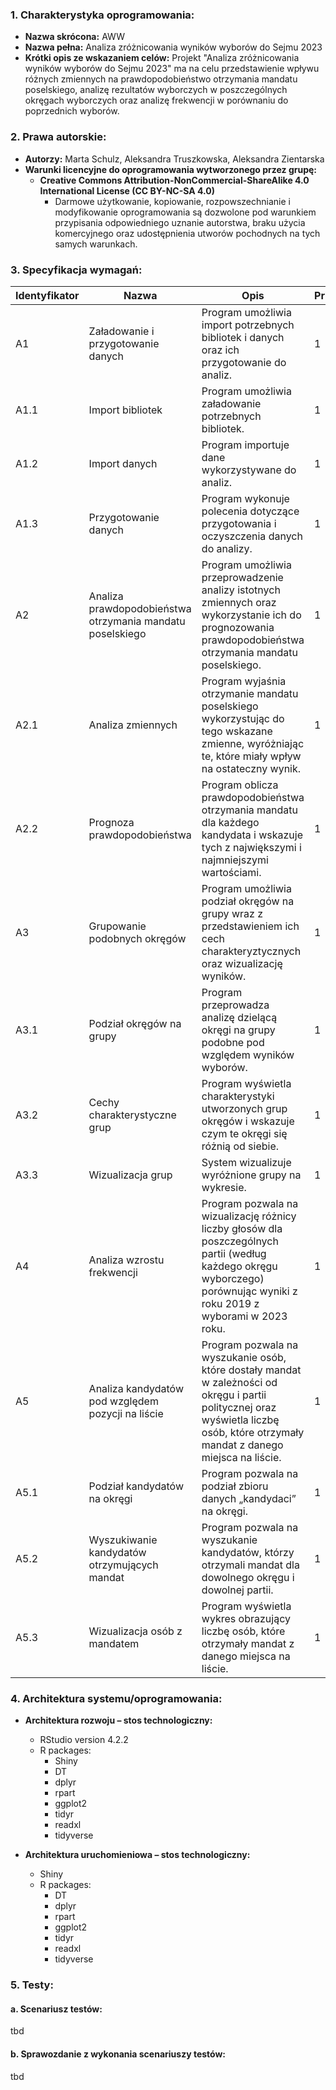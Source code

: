 ### 1. Charakterystyka oprogramowania:

- **Nazwa skrócona:** AWW
- **Nazwa pełna:** Analiza zróżnicowania wyników wyborów do Sejmu 2023
- **Krótki opis ze wskazaniem celów:**
   Projekt "Analiza zróżnicowania wyników wyborów do Sejmu 2023" ma na celu przedstawienie wpływu różnych zmiennych na prawdopodobieństwo otrzymania mandatu poselskiego, analizę rezultatów wyborczych w poszczególnych okręgach wyborczych oraz analizę frekwencji w porównaniu do poprzednich wyborów.

### 2. Prawa autorskie:

- **Autorzy:**
    Marta Schulz, Aleksandra Truszkowska, Aleksandra Zientarska
- **Warunki licencyjne do oprogramowania wytworzonego przez grupę:**
    - **Creative Commons Attribution-NonCommercial-ShareAlike 4.0 International License (CC BY-NC-SA 4.0)**
        - Darmowe użytkowanie, kopiowanie, rozpowszechnianie i modyfikowanie oprogramowania są dozwolone pod warunkiem przypisania odpowiedniego uznanie autorstwa, braku użycia komercyjnego oraz udostępnienia utworów pochodnych na tych samych warunkach.

### 3. Specyfikacja wymagań:

| Identyfikator | Nazwa | Opis | Priorytet | Kategoria |
| --- | --- | --- | --- | --- |
| A1 | Załadowanie i przygotowanie danych | Program umożliwia import potrzebnych bibliotek i danych oraz ich przygotowanie do analiz.  | 1 | Funkcjonalne |
| A1.1 | Import bibliotek | Program umożliwia załadowanie potrzebnych bibliotek.  | 1 | Funkcjonalne |
| A1.2 | Import danych | Program importuje dane wykorzystywane do analiz. | 1 | Funkcjonalne |
| A1.3 | Przygotowanie danych | Program wykonuje polecenia dotyczące przygotowania i oczyszczenia danych do analizy. | 1 | Funkcjonalne |
| A2 | Analiza prawdopodobieństwa otrzymania mandatu poselskiego | Program umożliwia przeprowadzenie analizy istotnych zmiennych oraz wykorzystanie ich do prognozowania prawdopodobieństwa otrzymania mandatu poselskiego. | 1 | Funkcjonalne |
| A2.1 | Analiza zmiennych | Program  wyjaśnia otrzymanie mandatu poselskiego wykorzystując do tego wskazane zmienne, wyróżniając te, które miały wpływ na ostateczny wynik. | 1 | Funkcjonalne |
| A2.2 | Prognoza prawdopodobieństwa | Program oblicza prawdopodobieństwa otrzymania mandatu dla każdego kandydata i wskazuje tych z największymi i najmniejszymi wartościami. | 1 | Funkcjonalne |
| A3 | Grupowanie podobnych okręgów | Program umożliwia podział okręgów na grupy wraz z przedstawieniem ich cech charakteryztycznych oraz wizualizację wyników.  | 1 | Funkcjonalne |
| A3.1 | Podział okręgów na grupy | Program przeprowadza analizę dzielącą okręgi na grupy podobne pod względem wyników wyborów. | 1 | Funkcjonalne |
| A3.2 | Cechy charakterystyczne grup | Program wyświetla charakterystyki utworzonych grup okręgów i wskazuje czym te okręgi się różnią od siebie. | 1 | Funkcjonalne |
| A3.3 | Wizualizacja grup | System wizualizuje wyróżnione grupy na wykresie. | 1 | Funkcjonalne |
| A4 | Analiza wzrostu frekwencji | Program pozwala na wizualizację różnicy liczby głosów dla poszczególnych partii (według każdego okręgu wyborczego) porównując wyniki z roku 2019 z wyborami w 2023 roku.  | 1 | Funkcjonalne |
| A5 | Analiza kandydatów pod względem pozycji na liście  | Program pozwala na wyszukanie osób, które dostały mandat w zależności od okręgu i partii politycznej oraz wyświetla liczbę osób, które otrzymały mandat z danego miejsca na liście.  | 1 | Funkcjonalne |
| A5.1 | Podział kandydatów na okręgi  | Program pozwala na podział zbioru danych „kandydaci” na okręgi.  | 1 | Funkcjonalne |
| A5.2 | Wyszukiwanie kandydatów otrzymujących mandat | Program pozwala na wyszukanie kandydatów, którzy otrzymali mandat dla dowolnego okręgu i dowolnej partii.  | 1 | Funkcjonalne |
| A5.3 | Wizualizacja osób z mandatem  | Program wyświetla wykres obrazujący liczbę osób, które otrzymały mandat z danego miejsca na liście.  | 1 | Funkcjonalne |

### 4. Architektura systemu/oprogramowania:

- **Architektura rozwoju – stos technologiczny:**
    - RStudio version 4.2.2
    - R packages: 
        - Shiny
        - DT
        - dplyr
        - rpart
        - ggplot2
        - tidyr
        - readxl 
        - tidyverse
    
- **Architektura uruchomieniowa – stos technologiczny:**
    - Shiny
    - R packages: 
        - DT
        - dplyr
        - rpart
        - ggplot2
        - tidyr
        - readxl 
        - tidyverse
    

### 5. Testy:

#### a. Scenariusz testów:

tbd

#### b. Sprawozdanie z wykonania scenariuszy testów:

tbd

